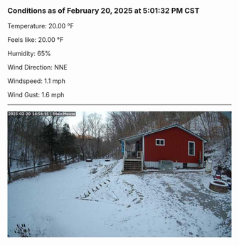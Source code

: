 ### Conditions as of February 20, 2025 at 5:01:32 PM CST 

Temperature: 20.00 &deg;F

Feels like: 20.00 &deg;F

Humidity: 65%

Wind Direction: NNE

Windspeed: 1.1 mph

Wind Gust: 1.6 mph

---

<img src="./images/latest.jpeg"/>

